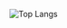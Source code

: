 ![Top Langs](https://github-readme-stats.vercel.app/api/top-langs/?username=laarossi&stats_format=bytes)

